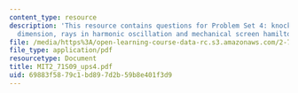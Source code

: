 ```yaml
---
content_type: resource
description: 'This resource contains questions for Problem Set 4: knocking down one
  dimension, rays in harmonic oscillation and mechanical screen hamiltonian.'
file: /media/https%3A/open-learning-course-data-rc.s3.amazonaws.com/2-71-optics-spring-2009/69883f5879c1bd897d2b59b8e401f3d9_MIT2_71S09_ups4.pdf
file_type: application/pdf
resourcetype: Document
title: MIT2_71S09_ups4.pdf
uid: 69883f58-79c1-bd89-7d2b-59b8e401f3d9
---
```

